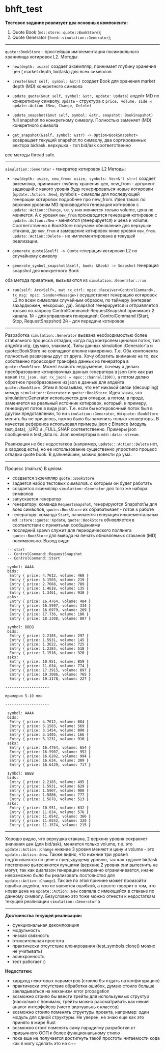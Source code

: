# bhft_test

**Тестовое задание реализует два основных компонента:**
1. Quote Book (`md::store::quote::BookStore`);
2. Quote Generator (`feed::simulation::Generator`);
----

`quote::BookStore` - простейшая имплементация посимвольного хранилища котировок L2. 
Методы:
- `new(depth: usize)`
	создает экземпляр, принимает глубину хранения цен ( market depth, bid/ask) для всех символов
	
- `create(&mut self, symbol: &str)`
	создает Book для хранения market depth (MD) конкретного символа
	
- `update_quote(&mut self, symbol: &str, update: Update)`
	апдейт MD по конкретному символу.
	`Update` - структура с `price, volume, side и update::Action (New, Change, Delete)`
	
- `update_snapshot(&mut self, symbol: &str, snapshot: BookSnapshot)`
	full snapshot по конкретному символу. Полностью заменяет (MD) конкретного символа
	
- `get_snapshot(&self, symbol: &str) -> Option<BookSnapshot>`
	возвращает текущий snapshot по символу, два сортированных вектора bid/ask. верхушка - топ bid/ask соответственно

все методы thread safe.
	 
-------

`simulation::Generator` - генератор котировок L2
Методы:
- `new(depth: usize, new_from: usize, symbols: Vec<&'l str>)`
	создает экземпляр, принимает глубину хранения цен, new_from - аргумент задающий с какого уровня буду генерироваться новые котировки (`update::Action::New`), symbols - символы для последующей генерации котировок
	подробнее про new_from. 
	Идея такая: по верхним уровням MD производится генерация котировок с `update::Action::Change`, т.е. у них меняется только volume, цена не меняется. А с уровня `new_from` производится генерация котировок с `update::Action::New` - меняются (генерируется) и цена и volume.
	Соответственно в BookStore получаем обновление для верхушки стакана, до `new_from` и замещение котировок ниже уровня `new_from`. 
	`update::Action::Delete` - не имплементирована в текущей реализации.
	
- `generate_quote(&self) -> Quote`
	генерация котировки L2 по случайному символу
	
- `generate_symbol_snapshot(&self, book: &Book) -> Snapshot`
	генерация snapshot для конкретного Book
	
оба метода приватные, вызываются из `simulation::Generator::run`

- `run(self: Arc<Self>, mut rx_ctrl: mpsc::Receiver<ControlCommand>, tx_msg: mpsc::Sender<Message>)`
	осуществляет генерацию котировок L2 по всем символам случайным образом, по таймеру (интервал захардкожен, нехорошо, да). Snapshot генерируется и отправляется только по запросу ControlCommand::RequestSnapshot
	принимает 2 канала. 
	1й - для управления генерацией: ControlCommand (Start, Stop, RequestSnapshot)
	2й - для передачи котировок
	
---

Разработка `simulation::Generator` вызвана необходимостью более стабильного процесса отладки, когда под контролем ценовой поток, тип апдейта итд. (думаю, знакомо). 
Типы данных simulation::Generator'a и quote::BookStore не совпадают вполне намеренно. Т.е. Оба компонента полностью развязаны друг от друга. 
Хочу обратить внимание на то, как собственно происходит трансфер данных из генератора в `quote::BookStore`. Может вызвать недоумение, почему я делаю преобразование котировочных данных генератора в json (это как раз канал  `(tx_json, mut rx_json) = mpsc::channel(100))`, а потом делаю обратное преобразование из json в данные для апдейта `quote::BookStore`. Этим я показываю, что нет никакой связи (decoupling) между `simulation::Generator` и `quote::BookStore`. 
Идея такая, что simulation::Generator используется для отладки, а потом, в проде, заменяется на реальный источник котировок, который, к примеру, генерирует поток в виде json. 
Т.е. если бы котировочный поток был в другом представлении, то ни `simulation::Generator`, ни `quote::BookStore` менять бы не пришлось, нужно было бы заменить только конверторы. 
В качестве референса использовал примеры json с Binance (модуль test_data), _UPD и _FULL_SNAP соответственно. Примеры json сообщений в test_data.rs.
Json конверторы в `mdd::data::stream`. 

Реализация не без недостатков (например, `update:::Action::Delete` нет, а хардкод есть), но ее использование существенно упростило процесс отладки quote book. В дальнейшем, можно довести до ума.

---

Процесс (main.rs) В целом:
- создается экземпляр `quote::BookStore`
- задается набор тестовых символов. с которым он будет работать
- создается экземпляр `simulation::Generator` для того же набора символов
- запускается генератор
- генератору: команда `RequestSnapshot`, генерируются Snapshot'ы для всех символов, `quote::BookStore` их обрабатывает - готов к работе
- генератору: команда `Start`, начинается генерация инкрементальных `md::store::quote::Update`, `quote::BookStore` обновляется в соответствии с принятыми сообщениями
- последний spawn служит для периодического поллинга `quote::BookStore` для вывода на печать обновляемых стаканов (MD) посимвольно. Вывод вида:

```
 -- start
 -- ControlCommand::RequestSnapshot
 -- ControlCommand::Start

 symbol: AAAA
 bids:
  Entry { price: 4.7612, volume: 468 }
  Entry { price: 3.1503, volume: 219 }
  Entry { price: 2.7088, volume: 789 }
  Entry { price: 1.4618, volume: 135 }
  Entry { price: 1.3461, volume: 930 }
 asks:
  Entry { price: 16.4764, volume: 484 }
  Entry { price: 16.5907, volume: 334 }
  Entry { price: 16.6979, volume: 269 }
  Entry { price: 17.736, volume: 180 }
  Entry { price: 18.3308, volume: 887 }

 symbol: BBBB
 bids:
  Entry { price: 2.2185, volume: 297 }
  Entry { price: 1.5931, volume: 145 }
  Entry { price: 1.3622, volume: 725 }
  Entry { price: 1.2384, volume: 518 }
  Entry { price: 1.1516, volume: 320 }
 asks:
  Entry { price: 10.951, volume: 859 }
  Entry { price: 11.034, volume: 774 }
  Entry { price: 17.3915, volume: 897 }
  Entry { price: 19.3086, volume: 765 }
  Entry { price: 19.3178, volume: 227 }

--------------------

примерно 5-10 мин

--------------------
 
 symbol: AAAA
 bids:
  Entry { price: 4.7612, volume: 684 }
  Entry { price: 3.1503, volume: 569 }
  Entry { price: 3.1454, volume: 890 }
  Entry { price: 3.1405, volume: 166 }
  Entry { price: 3.1231, volume: 910 }
 asks:
  Entry { price: 16.4764, volume: 654 }
  Entry { price: 16.5907, volume: 952 }
  Entry { price: 16.6202, volume: 994 }
  Entry { price: 16.634, volume: 309 }
  Entry { price: 16.6429, volume: 717 }

 symbol: BBBB
 bids:
  Entry { price: 2.2185, volume: 495 }
  Entry { price: 1.5931, volume: 629 }
  Entry { price: 1.5907, volume: 980 }
  Entry { price: 1.5886, volume: 777 }
  Entry { price: 1.5878, volume: 513 }
 asks:
  Entry { price: 10.951, volume: 632 }
  Entry { price: 11.034, volume: 576 }
  Entry { price: 11.0542, volume: 366 }
  Entry { price: 11.0552, volume: 320 }
  Entry { price: 11.1574, volume: 215 }
```


-----------------------------------------


Хорошо видно, что верхушка стакана, 2 верхних уровня сохраняет значения цен (для bid/ask), меняется только volume, т.е. это `update::Action::Change`
нижние 3 уровня меняют и цену и volume - это `update::Action::New`. Также видно, что нижние три уровня подтягиваются по цене к предыдущему уровню, так как худшие bid/ask постепенно вытесняются лучшими (верхние 2 уровня они вытеснить не могут, так как диапазон генерации намеренно ограничивается, иначе невозможно было бы реализовать постоянство для `update::Action::Change`). Так же по этой причине может произойти ошибка апдейта, что не является ошибкой, а просто говорит о том, что новая цена на `update::Action::New` совпала с имеющейся в стакане по данному символу. Безусловно это тоже можно отнести к недостаткам текущей реализации `simulation::Generator`'a

------------------

**Достоинства текущей реализации:**
- функциональная декомпозиция
- модульность 
- низкая связность
- относительная простота
- практически отсутствие клонирования (test_symbols.clone() можно не учитывать)
- асинхронность
- тест работает :)

**Недостатки:**
- хардкод некоторых параметров (стоило бы отдать на конфигурацию)
- практически отсутствие обработки ошибок,  думаю стоило больше закладываться на механизм error propagation 
- возможно стоило бы ввести трейты для используемых структур (насколько я понимаю, трейты можно рассматривать как некий аналог интерфейсов (чисто виртуальных классов)
- возможно стоило поменять структуры проекта, например: один модуль для одной структуры. Не уверен, не знаю еще как это принято в мире Rust
- возможно стоит поменять саму парадигму разработки от привычного ООП к более функциональному стилю
- пока еще не получается достигнуть такой простоты читаемости кода как я могу сделать это на c++

